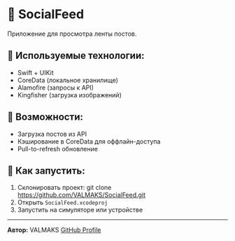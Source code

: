 # 📱 SocialFeed

Приложение для просмотра ленты постов.

## 🔧 Используемые технологии:
- Swift + UIKit
- CoreData (локальное хранилище)
- Alamofire (запросы к API)
- Kingfisher (загрузка изображений)

## 📌 Возможности:
- Загрузка постов из API
- Кэширование в CoreData для оффлайн-доступа
- Pull-to-refresh обновление

## 🚀 Как запустить:
1. Склонировать проект:
git clone https://github.com/VALMAKS/SocialFeed.git
2. Открыть `SocialFeed.xcodeproj`
3. Запустить на симуляторе или устройстве

---
**Автор:** VALMAKS
[GitHub Profile](https://github.com/VALMAKS)
